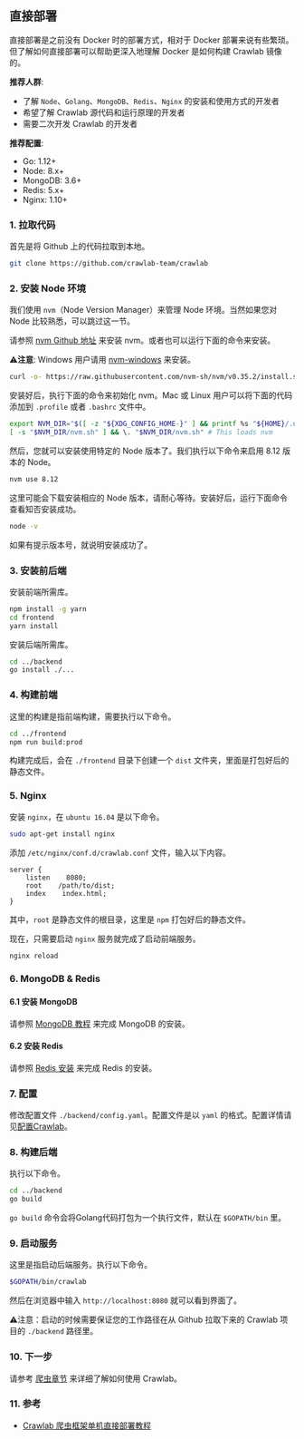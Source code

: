 ## 直接部署

直接部署是之前没有 Docker 时的部署方式，相对于 Docker 部署来说有些繁琐。但了解如何直接部署可以帮助更深入地理解 Docker 是如何构建 Crawlab 镜像的。

**推荐人群**: 

- 了解 `Node`、`Golang`、`MongoDB`、`Redis`、`Nginx` 的安装和使用方式的开发者
- 希望了解 Crawlab 源代码和运行原理的开发者
- 需要二次开发 Crawlab 的开发者

**推荐配置**:

- Go: 1.12+
- Node: 8.x+
- MongoDB: 3.6+
- Redis: 5.x+
- Nginx: 1.10+

### 1. 拉取代码

首先是将 Github 上的代码拉取到本地。

```bash
git clone https://github.com/crawlab-team/crawlab
```

### 2. 安装 Node 环境 

我们使用 `nvm`（Node Version Manager）来管理 Node 环境。当然如果您对 Node 比较熟悉，可以跳过这一节。

请参照 [nvm Github 地址](https://github.com/nvm-sh/nvm) 来安装 nvm。或者也可以运行下面的命令来安装。

⚠️**注意**: Windows 用户请用 [nvm-windows](https://github.com/coreybutler/nvm-windows) 来安装。

```bash
curl -o- https://raw.githubusercontent.com/nvm-sh/nvm/v0.35.2/install.sh | bash
```

安装好后，执行下面的命令来初始化 nvm。Mac 或 Linux 用户可以将下面的代码添加到 `.profile` 或者 `.bashrc` 文件中。

```bash
export NVM_DIR="$([ -z "${XDG_CONFIG_HOME-}" ] && printf %s "${HOME}/.nvm" || printf %s "${XDG_CONFIG_HOME}/nvm")"
[ -s "$NVM_DIR/nvm.sh" ] && \. "$NVM_DIR/nvm.sh" # This loads nvm
```

然后，您就可以安装使用特定的 Node 版本了。我们执行以下命令来启用 8.12 版本的 Node。

```bash
nvm use 8.12
```

这里可能会下载安装相应的 Node 版本，请耐心等待。安装好后，运行下面命令查看知否安装成功。

```bash
node -v
```

如果有提示版本号，就说明安装成功了。

### 3. 安装前后端

安装前端所需库。

```bash
npm install -g yarn
cd frontend
yarn install
```

安装后端所需库。

```bash
cd ../backend
go install ./...
```

### 4. 构建前端

这里的构建是指前端构建，需要执行以下命令。

```bash
cd ../frontend
npm run build:prod
```

构建完成后，会在 `./frontend` 目录下创建一个 `dist` 文件夹，里面是打包好后的静态文件。

### 5. Nginx

安装 `nginx`，在 `ubuntu 16.04` 是以下命令。

```bash
sudo apt-get install nginx
```

添加 `/etc/nginx/conf.d/crawlab.conf` 文件，输入以下内容。

```
server {
    listen    8080;
    root    /path/to/dist;
    index    index.html;
}
```

其中，`root` 是静态文件的根目录，这里是 `npm` 打包好后的静态文件。

现在，只需要启动 `nginx` 服务就完成了启动前端服务。

```bash
nginx reload
```

### 6. MongoDB & Redis

#### 6.1 安装 MongoDB

请参照 [MongoDB 教程](https://www.runoob.com/mongodb/mongodb-tutorial.html) 来完成 MongoDB 的安装。

#### 6.2 安装 Redis

请参照 [Redis 安装](https://www.runoob.com/redis/redis-install.html) 来完成 Redis 的安装。

### 7. 配置

修改配置文件 `./backend/config.yaml`。配置文件是以 `yaml` 的格式。配置详情请见[配置Crawlab](../Config/README.md)。

### 8. 构建后端

执行以下命令。

```bash
cd ../backend
go build
```

`go build` 命令会将Golang代码打包为一个执行文件，默认在 `$GOPATH/bin` 里。

### 9. 启动服务

这里是指启动后端服务。执行以下命令。

```bash
$GOPATH/bin/crawlab
```

然后在浏览器中输入 `http://localhost:8080` 就可以看到界面了。

⚠️注意：启动的时候需要保证您的工作路径在从 Github 拉取下来的 Crawlab 项目的 `./backend` 路径里。

### 10. 下一步

请参考 [爬虫章节](../Spider/README.md) 来详细了解如何使用 Crawlab。

### 11. 参考

- [Crawlab 爬虫框架单机直接部署教程](http://sunsunsir.cn/detail/9)